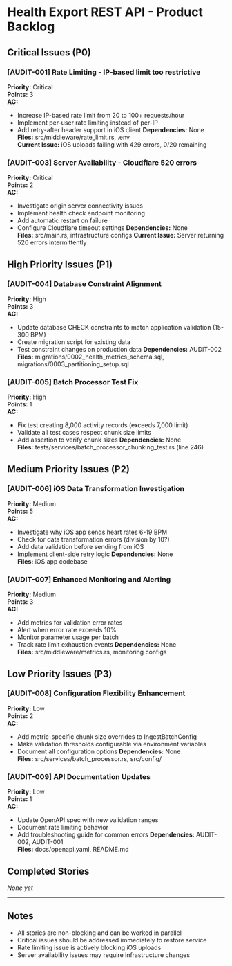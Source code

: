 # Health Export REST API - Product Backlog

## Critical Issues (P0)

### [AUDIT-001] Rate Limiting - IP-based limit too restrictive
**Priority:** Critical  
**Points:** 3  
**AC:** 
- Increase IP-based rate limit from 20 to 100+ requests/hour
- Implement per-user rate limiting instead of per-IP
- Add retry-after header support in iOS client
**Dependencies:** None  
**Files:** src/middleware/rate_limit.rs, .env  
**Current Issue:** iOS uploads failing with 429 errors, 0/20 remaining


### [AUDIT-003] Server Availability - Cloudflare 520 errors
**Priority:** Critical  
**Points:** 2  
**AC:**
- Investigate origin server connectivity issues
- Implement health check endpoint monitoring
- Add automatic restart on failure
- Configure Cloudflare timeout settings
**Dependencies:** None  
**Files:** src/main.rs, infrastructure configs
**Current Issue:** Server returning 520 errors intermittently

## High Priority Issues (P1)

### [AUDIT-004] Database Constraint Alignment
**Priority:** High  
**Points:** 3  
**AC:**
- Update database CHECK constraints to match application validation (15-300 BPM)
- Create migration script for existing data
- Test constraint changes on production data
**Dependencies:** AUDIT-002  
**Files:** migrations/0002_health_metrics_schema.sql, migrations/0003_partitioning_setup.sql

### [AUDIT-005] Batch Processor Test Fix
**Priority:** High  
**Points:** 1  
**AC:**
- Fix test creating 8,000 activity records (exceeds 7,000 limit)
- Validate all test cases respect chunk size limits
- Add assertion to verify chunk sizes
**Dependencies:** None  
**Files:** tests/services/batch_processor_chunking_test.rs (line 246)

## Medium Priority Issues (P2)

### [AUDIT-006] iOS Data Transformation Investigation
**Priority:** Medium  
**Points:** 5  
**AC:**
- Investigate why iOS app sends heart rates 6-19 BPM
- Check for data transformation errors (division by 10?)
- Add data validation before sending from iOS
- Implement client-side retry logic
**Dependencies:** None  
**Files:** iOS app codebase

### [AUDIT-007] Enhanced Monitoring and Alerting
**Priority:** Medium  
**Points:** 3  
**AC:**
- Add metrics for validation error rates
- Alert when error rate exceeds 10%
- Monitor parameter usage per batch
- Track rate limit exhaustion events
**Dependencies:** None  
**Files:** src/middleware/metrics.rs, monitoring configs

## Low Priority Issues (P3)

### [AUDIT-008] Configuration Flexibility Enhancement
**Priority:** Low  
**Points:** 2  
**AC:**
- Add metric-specific chunk size overrides to IngestBatchConfig
- Make validation thresholds configurable via environment variables
- Document all configuration options
**Dependencies:** None  
**Files:** src/services/batch_processor.rs, src/config/

### [AUDIT-009] API Documentation Updates
**Priority:** Low  
**Points:** 1  
**AC:**
- Update OpenAPI spec with new validation ranges
- Document rate limiting behavior
- Add troubleshooting guide for common errors
**Dependencies:** AUDIT-002, AUDIT-001  
**Files:** docs/openapi.yaml, README.md

## Completed Stories

_None yet_

---

## Notes

- All stories are non-blocking and can be worked in parallel
- Critical issues should be addressed immediately to restore service
- Rate limiting issue is actively blocking iOS uploads
- Server availability issues may require infrastructure changes